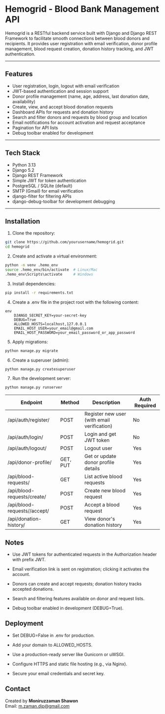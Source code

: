 # Hemogrid - Blood Bank Management API

Hemogrid is a RESTful backend service built with Django and Django REST Framework to facilitate smooth connections between blood donors and recipients. It provides user registration with email verification, donor profile management, blood request creation, donation history tracking, and JWT authentication.

---

## Features

- User registration, login, logout with email verification  
- JWT-based authentication and session support  
- Donor profile management (name, age, address, last donation date, availability)  
- Create, view, and accept blood donation requests  
- Dashboard APIs for requests and donation history  
- Search and filter donors and requests by blood group and location  
- Email notifications for account activation and request acceptance  
- Pagination for API lists  
- Debug toolbar enabled for development

---

## Tech Stack

- Python 3.13  
- Django 5.2  
- Django REST Framework  
- Simple JWT for token authentication  
- PostgreSQL / SQLite (default)  
- SMTP (Gmail) for email verification  
- django-filter for filtering APIs  
- django-debug-toolbar for development debugging

---

## Installation

1. Clone the repository:

```bash
git clone https://github.com/yourusername/hemogrid.git
cd hemogrid
```

2. Create and activate a virtual environment:

````bash
python -m venv .hemo_env
source .hemo_env/bin/activate  # Linux/Mac
.hemo_env\Scripts\activate     # Windows
````

3. Install dependencies:
````bash
pip install -r requirements.txt
````
4. Create a .env file in the project root with the following content:
```
env
    DJANGO_SECRET_KEY=your-secret-key
    DEBUG=True
    ALLOWED_HOSTS=localhost,127.0.0.1
    EMAIL_HOST_USER=your_email@gmail.com
    EMAIL_HOST_PASSWORD=your_email_password_or_app_password
```


5. Apply migrations:
````bash
python manage.py migrate
````

6. Create a superuser (admin):
````bash
python manage.py createsuperuser
````

7. Run the development server:
````bash
python manage.py runserver
````


| Endpoint                          | Method       | Description                          | Auth Required |
|----------------------------------|--------------|------------------------------------|---------------|
| /api/auth/register/               | POST         | Register new user (with email verification) | No            |
| /api/auth/login/                  | POST         | Login and get JWT token             | No            |
| /api/auth/logout/                 | POST         | Logout user                        | Yes           |
| /api/donor-profile/              | GET, PUT     | Get or update donor profile details | Yes           |
| /api/blood-requests/              | GET          | List active blood requests          | Yes           |
| /api/blood-requests/create/       | POST         | Create new blood request            | Yes           |
| /api/blood-requests/<id>/accept/  | POST         | Accept a blood request              | Yes           |
| /api/donation-history/            | GET          | View donor's donation history       | Yes           |


## Notes
+ Use JWT tokens for authenticated requests in the Authorization header with prefix JWT.

+ Email verification link is sent on registration; clicking it activates the account.

+ Donors can create and accept requests; donation history tracks accepted donations.

+ Search and filtering features available on donor and request lists.

+ Debug toolbar enabled in development (DEBUG=True).

## Deployment
+ Set DEBUG=False in .env for production.

+ Add your domain to ALLOWED_HOSTS.

+ Use a production-ready server like Gunicorn or uWSGI.

+ Configure HTTPS and static file hosting (e.g., via Nginx).

+ Secure your email credentials and secret key.


## Contact

Created by **Moniruzzaman Shawon**  
Email: [m.zaman.djp@gmail.com](mailto:m.zaman.djp@gmail.com)
